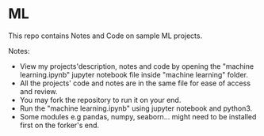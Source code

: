 # ML
This repo contains Notes and Code on sample ML projects.

Notes:
- View my projects'description, notes and code by opening the "machine learning.ipynb"  jupyter notebook file inside "machine learning" folder.
- All the projects' code and notes are in the same file for ease of access and review.
- You may fork the repository to run it on your end.
- Run the "machine learning.ipynb" using jupyter notebook and python3. 
- Some modules e.g pandas, numpy, seaborn... might need to be installed first on the forker's end.
